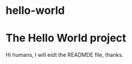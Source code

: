 # hello-world
The Hello World project 
=================================
Hi humans,
I will eidt the READMDE file, thanks.
